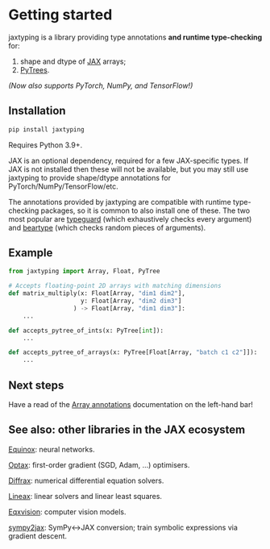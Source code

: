 # Getting started

jaxtyping is a library providing type annotations **and runtime type-checking** for:

1. shape and dtype of [JAX](https://github.com/google/jax) arrays;
2. [PyTrees](https://jax.readthedocs.io/en/latest/pytrees.html).

 *(Now also supports PyTorch, NumPy, and TensorFlow!)*

## Installation

```bash
pip install jaxtyping
```

Requires Python 3.9+.

JAX is an optional dependency, required for a few JAX-specific types. If JAX is not installed then these will not be available, but you may still use jaxtyping to provide shape/dtype annotations for PyTorch/NumPy/TensorFlow/etc.

The annotations provided by jaxtyping are compatible with runtime type-checking packages, so it is common to also install one of these. The two most popular are [typeguard](https://github.com/agronholm/typeguard) (which exhaustively checks every argument) and [beartype](https://github.com/beartype/beartype) (which checks random pieces of arguments).

## Example

```python
from jaxtyping import Array, Float, PyTree

# Accepts floating-point 2D arrays with matching dimensions
def matrix_multiply(x: Float[Array, "dim1 dim2"],
                    y: Float[Array, "dim2 dim3"]
                  ) -> Float[Array, "dim1 dim3"]:
    ...

def accepts_pytree_of_ints(x: PyTree[int]):
    ...

def accepts_pytree_of_arrays(x: PyTree[Float[Array, "batch c1 c2"]]):
    ...
```

## Next steps

Have a read of the [Array annotations](./api/array.md) documentation on the left-hand bar!

## See also: other libraries in the JAX ecosystem

[Equinox](https://github.com/patrick-kidger/equinox): neural networks.

[Optax](https://github.com/deepmind/optax): first-order gradient (SGD, Adam, ...) optimisers.

[Diffrax](https://github.com/patrick-kidger/diffrax): numerical differential equation solvers.

[Lineax](https://github.com/google/lineax): linear solvers and linear least squares.

[Eqxvision](https://github.com/paganpasta/eqxvision): computer vision models.

[sympy2jax](https://github.com/google/sympy2jax): SymPy<->JAX conversion; train symbolic expressions via gradient descent.
